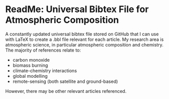 # ReadMe: Universal Bibtex File for Atmospheric Composition

A constantly updated universal bibtex file stored on GitHub that I can use with LaTeX to create a .bbl file relevant for each article. My research area is atmospheric science, in particular atmospheric composition and chemistry. The majority of references relate to:
- carbon monoxide
- biomass burning
- climate-chemistry interactions
- global modelling
- remote-sensing (both satellite and ground-based)

However, there may be other relevant articles referenced.
